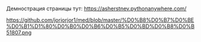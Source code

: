Демнострация страницы тут: https://asherstnev.pythonanywhere.com/

https://github.com/jorjorjor1/med/blob/master/%D0%B8%D0%B7%D0%BE%D0%B1%D1%80%D0%B0%D0%B6%D0%B5%D0%BD%D0%B8%D0%B51807.png
